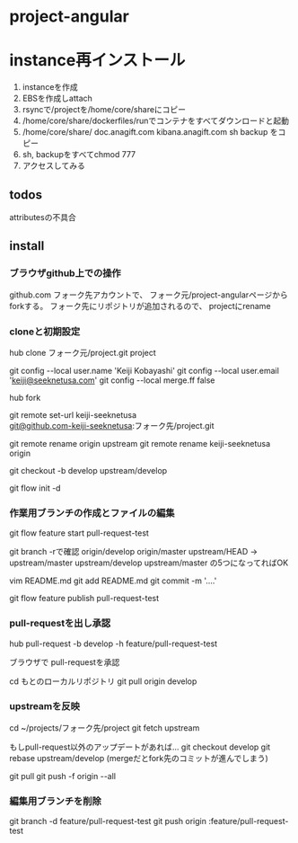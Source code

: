 # project-angular

# instance再インストール
1. instanceを作成
2. EBSを作成しattach
3. rsyncで/projectを/home/core/shareにコピー
4. /home/core/share/dockerfiles/runでコンテナをすべてダウンロードと起動
5. /home/core/share/
     doc.anagift.com
     kibana.anagift.com
     sh
     backup
   をコピー
6. sh, backupをすべてchmod 777
7. アクセスしてみる

## todos
attributesの不具合

## install
### ブラウザgithub上での操作
github.com フォーク先アカウントで、
フォーク元/project-angularページからforkする。
フォーク先にリポジトリが追加されるので、
projectにrename

### cloneと初期設定
hub clone フォーク元/project.git project

git config --local user.name 'Keiji Kobayashi'
git config --local user.email 'keiji@seeknetusa.com'
git config --local merge.ff false

hub fork

git remote set-url keiji-seeknetusa \
git@github.com-keiji-seeknetusa:フォーク先/project.git

git remote rename origin upstream
git remote rename keiji-seeknetusa origin

git checkout -b develop upstream/develop

git flow init -d

### 作業用ブランチの作成とファイルの編集
git flow feature start pull-request-test

git branch -rで確認
origin/develop
origin/master
upstream/HEAD -> upstream/master
upstream/develop
upstream/master
の5つになってればOK

vim README.md
git add README.md
git commit -m '....'

git flow feature publish pull-request-test

### pull-requestを出し承認
hub pull-request -b develop -h feature/pull-request-test

ブラウザで
pull-requestを承認

cd もとのローカルリポジトリ
git pull origin develop

### upstreamを反映
cd ~/projects/フォーク先/project
git fetch upstream

もしpull-request以外のアップデートがあれば…
git checkout develop
git rebase upstream/develop
(mergeだとfork先のコミットが進んでしまう)

git pull
git push -f origin --all

### 編集用ブランチを削除
git branch -d feature/pull-request-test
git push origin :feature/pull-request-test
